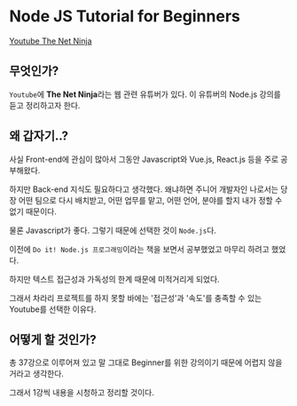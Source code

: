 # Node JS Tutorial for Beginners

[Youtube The Net Ninja](https://www.youtube.com/channel/UCW5YeuERMmlnqo4oq8vwUpg)

## 무엇인가?

`Youtube`에 **The Net Ninja**라는 웹 관련 유튜버가 있다. 이 유튜버의 Node.js 강의를 듣고 정리하고자 한다.

## 왜 갑자기..?

사실 Front-end에 관심이 많아서 그동안 Javascript와 Vue.js, React.js 등을 주로 공부해왔다.

하지만 Back-end 지식도 필요하다고 생각했다. 왜냐하면 주니어 개발자인 나로서는 당장 어떤 팀으로 다시 배치받고, 어떤 업무를 맡고, 어떤 언어, 분야를 할지 내가 정할 수 없기 때문이다.

물론 Javascript가 좋다. 그렇기 때문에 선택한 것이 `Node.js`다.

이전에 `Do it! Node.js 프로그래밍`이라는 책을 보면서 공부했었고 마무리 하려고 했었다.

하지만 텍스트 접근성과 가독성의 한계 때문에 미적거리게 되었다.

그래서 차라리 프로젝트를 하지 못할 바에는 '접근성'과 '속도'를 충족할 수 있는 Youtube를 선택한 이유다.

## 어떻게 할 것인가?

총 37강으로 이루어져 있고 말 그대로 Beginner를 위한 강의이기 때문에 어렵지 않을 거라고 생각한다.

그래서 1강씩 내용을 시청하고 정리할 것이다.

